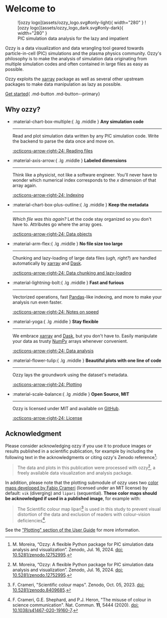 # Welcome to

<figure markdown="span">
  ![ozzy logo](assets/ozzy_logo.svg#only-light){ width="280" }
  ![ozzy logo](assets/ozzy_logo_dark.svg#only-dark){ width="280" }
  <figcaption>PIC simulation data analysis for the lazy and impatient</figcaption>
</figure>

Ozzy is a data visualization and data wrangling tool geared towards particle-in-cell (PIC) simulations and the plasma physics community. Ozzy's philosophy is to make the analysis of simulation data originating from multiple simulation codes and often contained in large files as easy as possible.

Ozzy exploits the [xarray](https://xarray.dev/) package as well as several other upstream packages to make data manipulation as lazy as possible.

[Get started](user-guide/installation/index.md){ .md-button .md-button--primary}

## Why ozzy?

<div class="grid cards" markdown>

-   :material-chart-box-multiple:{ .lg .middle } __Any simulation code__

    ---

    Read and plot simulation data written by any PIC simulation code. Write the backend to parse the data once and move on.

    [:octicons-arrow-right-24: Reading files](user-guide/reading-files.md)

-   :material-axis-arrow:{ .lg .middle } __Labeled dimensions__

    ---

    Think like a physicist, not like a software engineer. You'll never have to wonder which numerical index corresponds to the $x$ dimension of that array again.

    <!-- Refer to labeled dimensions and dataset variables instead of having to wonder which numerical index corresponds to the $x$ dimension of that array again. -->

    [:octicons-arrow-right-24: Indexing](user-guide/key-concepts.md#indexing)

-   :material-chart-box-plus-outline:{ .lg .middle } __Keep the metadata__

    ---

    _Which file was this again?_ Let the code stay organized so you don't have to. Attributes go where the array goes.

    [:octicons-arrow-right-24: Data objects](user-guide/key-concepts#data-objects.md)

-   :material-arm-flex:{ .lg .middle } __No file size too large__

    ---

    Chunking and lazy-loading of large data files (_ugh, right?_) are handled automatically by [xarray](https://xarray.dev/) and [Dask](https://www.dask.org/).

    [:octicons-arrow-right-24: Data chunking and lazy-loading](user-guide/key-concepts.md#data-chunking-and-lazy-loading)

-   :material-lightning-bolt:{ .lg .middle } __Fast and furious__

    ---
    Vectorized operations, fast [Pandas](https://pandas.pydata.org/)-like indexing, and more to make your analysis run even faster.

    [:octicons-arrow-right-24: Notes on speed](user-guide/speed.md "Page under development")

-   :material-yoga:{ .lg .middle } __Stay flexible__

    ---

    We embrace [xarray](https://xarray.dev/) and [Dask](https://www.dask.org/), but you don't have to. Easily manipulate your data as trusty [NumPy](https://numpy.org/) arrays whenever convenient.

    [:octicons-arrow-right-24: Data analysis](user-guide/analysis.md "Page under development")

-   :material-flower-tulip:{ .lg .middle } __Beautiful plots with one line of code__

    ---

    Ozzy lays the groundwork using the dataset's metadata.

    [:octicons-arrow-right-24: Plotting](user-guide/plotting.md)

-   :material-scale-balance:{ .lg .middle } __Open Source, MIT__

    ---

    Ozzy is licensed under MIT and available on [GitHub](https://github.com/mtrocadomoreira/ozzy).

    [:octicons-arrow-right-24: License](about/license.md)

</div>


## Acknowledgment

Please consider acknowledging ozzy if you use it to produce images or results published in a scientific publication, for example by including the following text in the acknowledgments or citing ozzy's Zenodo reference[^1]:

> The data and plots in this publication were processed with ozzy[^1], a freely available data visualization and analysis package.

[^1]: M. Moreira, “Ozzy: A flexible Python package for PIC simulation data analysis and visualization”. Zenodo, Jul. 16, 2024. [doi: 10.5281/zenodo.12752995](https://doi.org/10.5281/zenodo.12752995).

In addition, please note that the plotting submodule of ozzy uses two [color maps developed by Fabio Crameri](https://www.fabiocrameri.ch/colourmaps/) (licensed under an MIT license) by default: `vik` (diverging) and `lipari` (sequential). **These color maps should be acknowledged if used in a published image**, for example with:

> The Scientific colour map lipari[^2] is used in this study to prevent visual distortion of the data and exclusion of readers with colour-vision deficiencies[^3].

[^2]: F. Crameri, "Scientific colour maps". Zenodo, Oct. 05, 2023. [doi: 10.5281/zenodo.8409685](http://doi.org/10.5281/zenodo.8409685).

[^3]: F. Crameri, G.E. Shephard, and P.J. Heron, "The misuse of colour in science communication". Nat. Commun. **11**, 5444 (2020). [doi: 10.1038/s41467-020-19160-7](https://doi.org/10.1038/s41467-020-19160-7). 

See the ["Plotting" section of the User Guide](user-guide/plotting.md) for more information.
